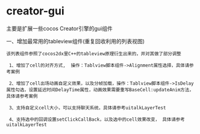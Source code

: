 # creator-gui
主要是扩展一些cocos Creator引擎的gui组件


一、增加最常用的tableview组件(重复回收利用的列表视图)

    该列表组件参照了cocos2dx里C++的tableview原理衍生出来的，并对其做了部分调整
    
     1、增加了cell的对齐方式,  操作：Tablview脚本组件->Alignment属性选择，具体请参考案例
     
     2、增加了cell出场动画自定义效果，以及分帧加载，操作：Tablview脚本组件->IsDelay属性勾选，设置延迟时间DelayTime属性，动画效果需要重写BaseCell:updateAnim方法，具体请参考案例
     
     3、支持自定义cell大小，可以支持聊天系统，具体请参考uitalkLayerTest
     
     4、支持选中的回调设置setClickCallBack，以及选中的cell效果改变， 具体请参考uitalkLayerTest
     
